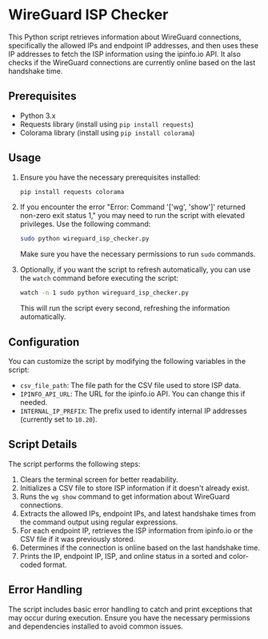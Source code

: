# WireGuard ISP Checker

This Python script retrieves information about WireGuard connections, specifically the allowed IPs and endpoint IP addresses, and then uses these IP addresses to fetch the ISP information using the ipinfo.io API. It also checks if the WireGuard connections are currently online based on the last handshake time.

## Prerequisites

- Python 3.x
- Requests library (install using `pip install requests`)
- Colorama library (install using `pip install colorama`)

## Usage

1. Ensure you have the necessary prerequisites installed:
   ```bash
   pip install requests colorama
   ```

2. If you encounter the error "Error: Command '['wg', 'show']' returned non-zero exit status 1," you may need to run the script with elevated privileges. Use the following command:
   ```bash
   sudo python wireguard_isp_checker.py
   ```
   Make sure you have the necessary permissions to run `sudo` commands.

3. Optionally, if you want the script to refresh automatically, you can use the `watch` command before executing the script:
   ```bash
   watch -n 1 sudo python wireguard_isp_checker.py
   ```
   This will run the script every second, refreshing the information automatically.

## Configuration

You can customize the script by modifying the following variables in the script:
- `csv_file_path`: The file path for the CSV file used to store ISP data.
- `IPINFO_API_URL`: The URL for the ipinfo.io API. You can change this if needed.
- `INTERNAL_IP_PREFIX`: The prefix used to identify internal IP addresses (currently set to `10.20`).

## Script Details

The script performs the following steps:
1. Clears the terminal screen for better readability.
2. Initializes a CSV file to store ISP information if it doesn't already exist.
3. Runs the `wg show` command to get information about WireGuard connections.
4. Extracts the allowed IPs, endpoint IPs, and latest handshake times from the command output using regular expressions.
5. For each endpoint IP, retrieves the ISP information from ipinfo.io or the CSV file if it was previously stored.
6. Determines if the connection is online based on the last handshake time.
7. Prints the IP, endpoint IP, ISP, and online status in a sorted and color-coded format.

## Error Handling

The script includes basic error handling to catch and print exceptions that may occur during execution. Ensure you have the necessary permissions and dependencies installed to avoid common issues.
